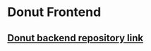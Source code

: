 # Donut Frontend

## [Donut backend repository link](https://github.com/codeuino/Social-Platform-Donut)

